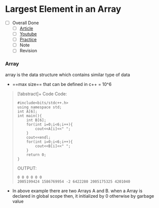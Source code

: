 # Largest Element  in an Array

- [ ] Overall Done
  - [ ] [Article](https://takeuforward.org/data-structure/find-the-largest-element-in-an-array/)
  - [ ] [Youtube](https://youtu.be/37E9ckMDdTk)
  - [ ] [Practice](https://bit.ly/3Pld280)
  - [ ] Note
  - [ ] Revision

### Array 
array is the data structure which contains similar type of data

- ==max size== that can be defined in c++ = 10^6
> [!abstract]+ Code
> Code:
>```
> #include<bits/stdc++.h>
> using namespace std;
> int A[6];
> int main(){
>     int B[6];
>     for(int i=0;i<6;i++){
>         cout<<A[i]<<" ";
>     }
>     cout<<endl;
>     for(int i=0;i<6;i++){
>         cout<<B[i]<<" ";
>     }
>     return 0;
> }
> ```
> OUTPUT:
> ```OUTPUT:
> 0 0 0 0 0 0 
> 2005199424 1586769954 -2 6422280 2005175325 4201040
> ```

- In above example there are two Arrays A and B. when a Array is declared in global scope then, it initialized by 0 otherwise by garbage value

